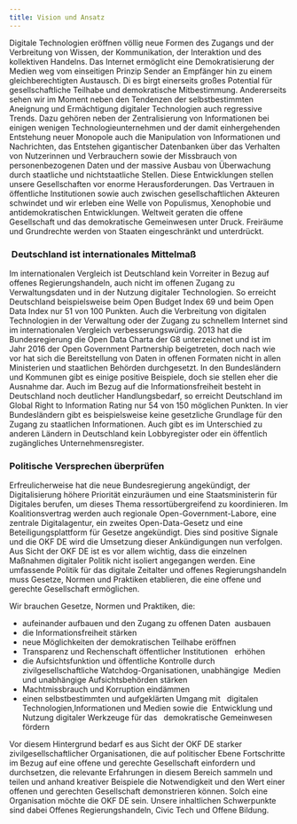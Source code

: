 ```yaml
---
title: Vision und Ansatz
---
```


Digitale Technologien eröffnen völlig neue Formen des Zugangs und der Verbreitung von Wissen, der Kommunikation, der Interaktion und des kollektiven Handelns. Das Internet ermöglicht eine Demokratisierung der Medien weg vom einseitigen Prinzip Sender an Empfänger hin zu einem gleichberechtigten Austausch. Di
es birgt einerseits großes Potential für gesellschaftliche Teilhabe und demokratische Mitbestimmung. Andererseits sehen wir im Moment neben den Tendenzen der selbstbestimmten Aneignung und Ermächtigung digitaler Technologien auch regressive Trends. Dazu gehören neben der Zentralisierung von Informationen bei einigen wenigen Technologieunternehmen und der damit einhergehenden Entstehung neuer Monopole auch die Manipulation von Informationen und Nachrichten, das Entstehen gigantischer Datenbanken über das Verhalten von Nutzerinnen und Verbrauchern sowie der Missbrauch von personenbezogenen Daten und der massive Ausbau von Überwachung durch staatliche und nichtstaatliche Stellen. Diese Entwicklungen stellen unsere Gesellschaften vor enorme Herausforderungen. Das Vertrauen in öffentliche Institutionen sowie auch zwischen gesellschaftlichen Akteuren schwindet und wir erleben eine Welle von Populismus, Xenophobie und antidemokratischen Entwicklungen. Weltweit geraten die offene Gesellschaft und das demokratische Gemeinwesen unter Druck. Freiräume und Grundrechte werden von Staaten eingeschränkt und unterdrückt.

###  Deutschland ist internationales Mittelmaß
Im internationalen Vergleich ist Deutschland kein Vorreiter in Bezug auf offenes Regierungshandeln, auch nicht im offenen Zugang zu Verwaltungsdaten und in der Nutzung digitaler Technologien. So erreicht Deutschland beispielsweise beim Open Budget Index 69 und beim Open Data Index nur 51 von 100 Punkten. Auch die Verbreitung von digitalen Technologien in der Verwaltung oder der Zugang zu schnellem Internet sind im internationalen Vergleich verbesserungswürdig. 2013 hat die Bundesregierung die Open Data Charta der G8 unterzeichnet und ist im Jahr 2016 der Open Government Partnership beigetreten, doch nach wie vor hat sich die Bereitstellung von Daten in offenen Formaten nicht in allen Ministerien und staatlichen Behörden durchgesetzt. In den Bundesländern und Kommunen gibt es einige positive Beispiele, doch sie stellen eher die Ausnahme dar. Auch im Bezug auf die Informationsfreiheit besteht in Deutschland noch deutlicher Handlungsbedarf, so erreicht Deutschland im Global Right to Information Rating nur 54 von 150 möglichen Punkten. In vier Bundesländern gibt es beispielsweise keine gesetzliche Grundlage für den Zugang zu staatlichen Informationen. Auch gibt es im Unterschied zu anderen Ländern in Deutschland kein Lobbyregister oder ein öffentlich zugängliches Unternehmensregister.

### Politische Versprechen überprüfen
Erfreulicherweise hat die neue Bundesregierung angekündigt, der Digitalisierung höhere Priorität einzuräumen und eine Staatsministerin für Digitales berufen, um dieses Thema ressortübergreifend zu koordinieren. Im Koalitionsvertrag werden auch regionale Open-Government-Labore, eine zentrale Digitalagentur, ein zweites Open-Data-Gesetz und eine Beteiligungsplattform für Gesetze angekündigt. Dies sind positive Signale und die OKF DE wird die Umsetzung dieser Ankündigungen nun verfolgen. Aus Sicht der OKF DE ist es vor allem wichtig, dass die einzelnen Maßnahmen digitaler Politik nicht isoliert angegangen werden. Eine umfassende Politik für das digitale Zeitalter und offenes Regierungshandeln muss Gesetze, Normen und Praktiken etablieren, die eine offene und gerechte Gesellschaft ermöglichen.

Wir brauchen Gesetze, Normen und Praktiken, die:
- aufeinander aufbauen und den Zugang zu offenen Daten 	  ausbauen 
- die Informationsfreiheit stärken
- neue Möglichkeiten der demokratischen Teilhabe eröffnen 
- Transparenz und Rechenschaft öffentlicher Institutionen  	  erhöhen 
- die Aufsichtsfunktion und öffentliche Kontrolle durch 	   zivilgesellschaftliche Watchdog-Organisationen, unabhängige 	   Medien und unabhängige Aufsichtsbehörden stärken 
- Machtmissbrauch und Korruption eindämmen 
- einen selbstbestimmten und aufgeklärten Umgang mit  	  digitalen Technologien,Informationen und Medien sowie die 	  Entwicklung und Nutzung digitaler Werkzeuge für das  	  demokratische Gemeinwesen fördern

Vor diesem Hintergrund bedarf es aus Sicht der OKF DE starker zivilgesellschaftlicher Organisationen, die auf politischer Ebene Fortschritte im Bezug auf eine offene und gerechte Gesellschaft einfordern und durchsetzen, die relevante Erfahrungen in diesem Bereich sammeln und teilen und anhand kreativer Beispiele die Notwendigkeit und den Wert einer offenen und gerechten Gesellschaft demonstrieren können. Solch eine Organisation möchte die OKF DE sein. Unsere inhaltlichen Schwerpunkte sind dabei Offenes Regierungshandeln, Civic Tech und Offene Bildung.
